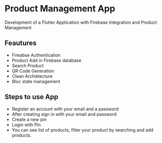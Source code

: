 # Product Management App

Development of a Flutter Application with Firebase Integration and Product Management

## Feautures

- Fireabse Authentication
- Product Add in Firebase database
- Search Product
- QR Code Generation
- Clean Archietecture
- Bloc state management

## Steps to use App
- Register an account with your email and a password
- After creating sign in with your email and password
- Create a new pin
- Login with Pin
- You can see list of products, filter your product by searching and add products.
